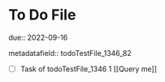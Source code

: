 # To Do File

due:: 2022-09-16

metadatafield:: todoTestFile_1346_82

- [ ] Task of todoTestFile_1346 1 [[Query me]]
